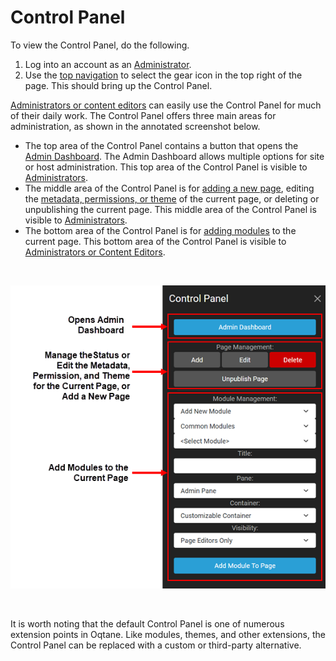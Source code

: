 # Control Panel

To view the Control Panel, do the following. 

1. Log into an account as an [Administrator](../site-administration/role-management.html). 
2. Use the [top navigation](./index.html) to select the gear icon in the top right of the page. This should bring up the Control Panel.

[Administrators or content editors](../site-administration/role-management.html) can easily use the Control Panel for much of their daily work. 
The Control Panel offers three main areas for administration, as shown in the annotated screenshot below. 
* The top area of the Control Panel contains a button that opens the [Admin Dashboard](./admin-dashboard.html). The Admin Dashboard allows multiple options for site or host administration. This top area of the Control Panel is visible to [Administrators](../site-administration/role-management.html).
* The middle area of the Control Panel is for [adding a new page](../pages/creating-page.html), editing the [metadata, permissions, or theme](../pages/page-settings.html) of the current page, or deleting or unpublishing the current page. This middle area of the Control Panel is visible to [Administrators](../site-administration/role-management.html).
* The bottom area of the Control Panel is for [adding modules](../modules/adding-modules.html) to the current page. This bottom area of the Control Panel is visible to [Administrators or Content Editors](../site-administration/role-management.html).

<br/>

![ControlPanel](./assets/ControlPanelDarkx300.png)

<br/>

It is worth noting that the default Control Panel is one of numerous extension points in Oqtane. Like modules, themes, and other extensions, the Control Panel can be replaced with a custom or third-party alternative.


